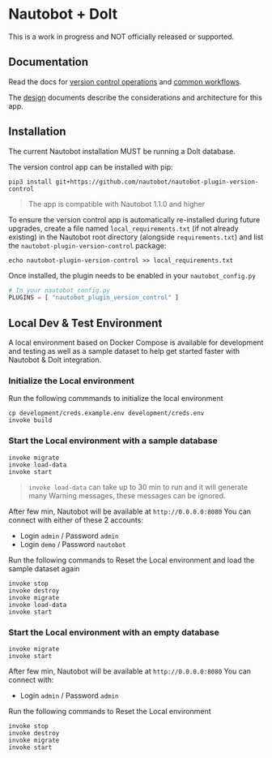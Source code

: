 # Nautobot + Dolt

This is a work in progress and NOT officially released or supported.

## Documentation

Read the docs for [version control operations](docs/version-control-operations.md) and [common workflows](docs/workflows/common_workflows.md).

The [design](docs/design.md) documents describe the considerations and architecture for this app.

## Installation

The current Nautobot installation MUST be running a Dolt database.

The version control app can be installed with pip:

```no-highlight
pip3 install git+https://github.com/nautobot/nautobot-plugin-version-control
```

> The app is compatible with Nautobot 1.1.0 and higher

To ensure the version control app is automatically re-installed during future upgrades, create a file named `local_requirements.txt` (if not already existing) in the Nautobot root directory (alongside `requirements.txt`) and list the `nautobot-plugin-version-control` package:

```no-highlight
echo nautobot-plugin-version-control >> local_requirements.txt
```

Once installed, the plugin needs to be enabled in your `nautobot_config.py`

```python
# In your nautobot_config.py
PLUGINS = [ "nautobot_plugin_version_control" ]
```

## Local Dev & Test Environment

A local environment based on Docker Compose is available for development and testing as well as a sample dataset to help get started faster with Nautobot & Dolt integration.

### Initialize the Local environment

Run the following commmands to initialize the local environment
```
cp development/creds.example.env development/creds.env
invoke build
```

### Start the Local environment with a sample database
```
invoke migrate
invoke load-data
invoke start
```

> `invoke load-data` can take up to 30 min to run and it will generate many Warning messages, these messages can be ignored.

After few min, Nautobot will be available at `http://0.0.0.0:8080` 
You can connect with either of these 2 accounts:

* Login `admin` / Password `admin`
* Login `demo` / Password `nautobot`

Run the following commands to Reset the Local environment and load the sample dataset again
```
invoke stop
invoke destroy
invoke migrate
invoke load-data
invoke start
```

### Start the Local environment with an empty database

```
invoke migrate
invoke start
```

After few min, Nautobot will be available at `http://0.0.0.0:8080` 
You can connect with:
- Login `admin` / Password `admin`

Run the following commands to Reset the Local environment
```
invoke stop
invoke destroy
invoke migrate
invoke start
```